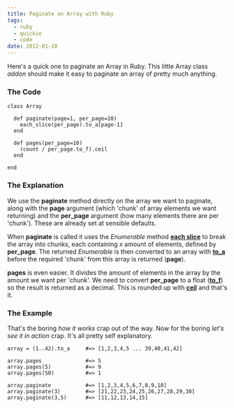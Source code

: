 ```yaml
---
title: Paginate an Array with Ruby
tags: 
  - ruby
  - quickie
  - code
date: 2012-01-10
---
```


Here's a quick one to paginate an Array in Ruby. This little Array class _addon_ should make it easy to paginate an array of pretty much anything.

### The Code

	class Array
	
	  def paginate(page=1, per_page=10)
	    each_slice(per_page).to_a[page-1]
	  end
	
	  def pages(per_page=10)
	    (count / per_page.to_f).ceil
	  end
	
	end

### The Explanation

We use the **paginate** method directly on the array we want to paginate, along with the **page** argument (which 'chunk' of array elements we want returning) and the **per_page** argument (how many elements there are per 'chunk'). These are already set at sensible defaults.

When **paginate** is called it uses the _Enumerable_ method **[each slice](http://ruby-doc.org/core-1.9.3/Enumerable.html#method-i-each_slice)** to break the array into chunks, each containing _x_ amount of elements, defined by **per_page**. The returned _Enumerable_ is then converted to an array with **[to_a](http://ruby-doc.org/core-1.9.3/Enumerable.html#method-i-to_a)** before the required 'chunk' from this array is returned (**page**).

**pages** is even easier. It divides the amount of elements in the array by the amount we want per 'chunk'. We need to convert **per_page** to a float (**[to_f](http://ruby-doc.org/core-1.9.3/Fixnum.html#method-i-to_f)**) so the result is returned as a decimal. This is rounded up with **[ceil](http://ruby-doc.org/core-1.9.3/Integer.html#method-i-ceil)** and that's it.

### The Example

That's the boring _how it works_ crap out of the way. Now for the boring _let's see it in action_ crap. It's all pretty self explanatory.

	array = (1..42).to_a     #=> [1,2,3,4,5 ... 39,40,41,42]
	
	array.pages              #=> 5
	array.pages(5)           #=> 9
	array.pages(50)          #=> 1

	array.paginate           #=> [1,2,3,4,5,6,7,8,9,10]
	array.paginate(3)        #=> [21,22,23,24,25,26,27,28,29,30]
	array.paginate(3,5)      #=> [11,12,13,14,15]
	
